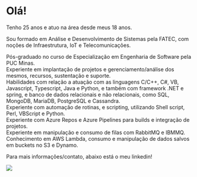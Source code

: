 # Olá! 



Tenho 25 anos e atuo na área desde meus 18 anos.

Sou formado em Análise e Desenvolvimento de Sistemas pela FATEC, com noções de Infraestrutura, IoT e Telecomunicações.  

Pós-graduado no curso de Especialização em Engenharia de Software pela PUC Minas.  
Experiente em implantação de projetos e gerenciamento/análise dos mesmos, recursos, sustentação e suporte.  
Habilidades com relação a atuação com as linguagens C/C++, C#, VB, Javascript, Typescript, Java e Python, e também com framework .NET e spring, e banco de dados relacionais e não relacionais, como SQL, MongoDB, MariaDB, PostgreSQL e Cassandra.  
Experiente com automação de rotinas, e scripting, utilizando Shell script, Perl, VBScript e Python.  
Experiente com Azure Repos e Azure Pipelines para builds e integração de projetos.   
Experiente em manipulação e consumo de filas com RabbitMQ e IBMMQ.  
Conhecimento em AWS Lambda, consumo e manipulação de dados salvos em buckets no S3 e Dynamo.  

Para mais informações/contato, abaixo está o meu linkedin!  

[<img  src="https://img.shields.io/badge/linkedin-%230077B5.svg?&style=for-the-badge&logo=linkedin&logoColor=white" />](https://www.linkedin.com/in/matheus-pires-b90247149/)

<!---
MattLPires/MattLPires is a ✨ special ✨ repository because its `README.md` (this file) appears on your GitHub profile.
You can click the Preview link to take a look at your changes.
--->
